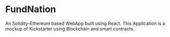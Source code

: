 # FundNation
An Solidity-Ethereum based WebApp built using React. This Application is a mockup of Kickstarter using Blockchain and smart contracts. 

